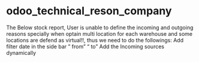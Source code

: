 # odoo_technical_reson_company
The Below stock report, User is unable to define the incoming and outgoing reasons specially when optain multi location for each warehouse and some locations are defend as virtual!!, thus we need to do the followings: Add filter date in the side bar ” from” “ to” Add the Incoming sources dynamically 
